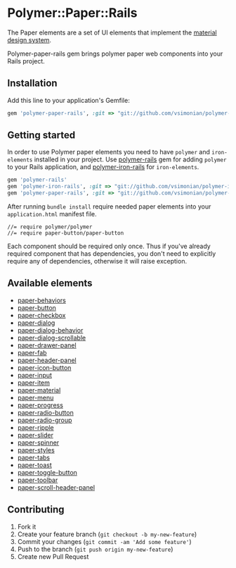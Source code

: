 # Polymer::Paper::Rails

The Paper elements are a set of UI elements that implement the [material design system](http://www.google.com/design/spec/material-design/introduction.html).

Polymer-paper-rails gem brings polymer paper web components into your Rails project.

## Installation

Add this line to your application's Gemfile:

```ruby
gem 'polymer-paper-rails', :git => "git://github.com/vsimonian/polymer-paper-rails.git"
```

<!--- (not published to rubygems.org)
And then execute:

    $ bundle

Or install it yourself as:

    $ gem install polymer-paper-rails
-->

## Getting started

In order to use Polymer paper elements you need to have
`polymer` and `iron-elements` installed in your project. Use [polymer-rails](https://github.com/alchapone/polymer-rails) gem for adding `polymer` to your Rails application,
and [polymer-iron-rails](https://github.com/vsimonian/polymer-iron-rails) for `iron-elements`.

```ruby
gem 'polymer-rails'
gem 'polymer-iron-rails', :git => "git://github.com/vsimonian/polymer-iron-rails.git"
gem 'polymer-paper-rails', :git => "git://github.com/vsimonian/polymer-paper-rails.git"
```

After running `bundle install` require needed paper elements into your `application.html` manifest file.

    //= require polymer/polymer
    //= require paper-button/paper-button


Each component should be required only once. Thus if you've already required component that has dependencies, you don't need
to explicitly require any of dependencies, otherwise it will raise exception.

## Available elements

* [paper-behaviors](https://elements.polymer-project.org/elements/paper-behaviors)
* [paper-button](https://elements.polymer-project.org/elements/paper-button)
* [paper-checkbox](https://elements.polymer-project.org/elements/paper-checkbox)
* [paper-dialog](https://elements.polymer-project.org/elements/paper-dialog)
* [paper-dialog-behavior](https://elements.polymer-project.org/elements/paper-dialog-behavior)
* [paper-dialog-scrollable](https://elements.polymer-project.org/elements/paper-dialog-scrollable)
* [paper-drawer-panel](https://elements.polymer-project.org/elements/paper-drawer-panel)
* [paper-fab](https://elements.polymer-project.org/elements/paper-fab)
* [paper-header-panel](https://elements.polymer-project.org/elements/paper-header-panel)
* [paper-icon-button](https://elements.polymer-project.org/elements/paper-icon-button)
* [paper-input](https://elements.polymer-project.org/elements/paper-input)
* [paper-item](https://elements.polymer-project.org/elements/paper-item)
* [paper-material](https://elements.polymer-project.org/elements/paper-material)
* [paper-menu](https://elements.polymer-project.org/elements/paper-menu)
* [paper-progress](https://elements.polymer-project.org/elements/paper-progress)
* [paper-radio-button](https://elements.polymer-project.org/elements/paper-radio-button)
* [paper-radio-group](https://elements.polymer-project.org/elements/paper-radio-group)
* [paper-ripple](https://elements.polymer-project.org/elements/paper-ripple)
* [paper-slider](https://elements.polymer-project.org/elements/paper-slider)
* [paper-spinner](https://elements.polymer-project.org/elements/paper-spinner)
* [paper-styles](https://elements.polymer-project.org/elements/paper-styles)
* [paper-tabs](https://elements.polymer-project.org/elements/paper-tabs)
* [paper-toast](https://elements.polymer-project.org/elements/paper-toast)
* [paper-toggle-button](https://elements.polymer-project.org/elements/paper-toggle-button)
* [paper-toolbar](https://elements.polymer-project.org/elements/paper-toolbar)
* [paper-scroll-header-panel](https://elements.polymer-project.org/elements/paper-scroll-header-panel)

## Contributing

1. Fork it
2. Create your feature branch (`git checkout -b my-new-feature`)
3. Commit your changes (`git commit -am 'Add some feature'`)
4. Push to the branch (`git push origin my-new-feature`)
5. Create new Pull Request
